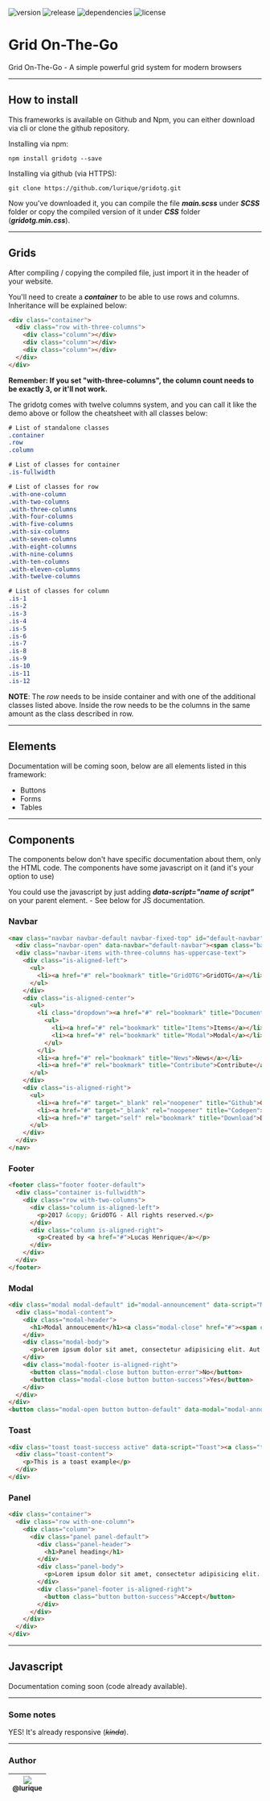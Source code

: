 ![version](https://lhenrique.com.br/img/gridotg/version.svg)
![release](https://lhenrique.com.br/img/gridotg/release.svg)
![dependencies](https://lhenrique.com.br/img/gridotg/dependencies.svg)
![license](https://lhenrique.com.br/img/gridotg/license.svg)

# Grid On-The-Go
Grid On-The-Go - A simple powerful grid system for modern browsers

---
## How to install
This frameworks is available on Github and Npm, you can either download via cli or clone the github repository.

Installing via npm:
```{r, engine='bash', count_lines}
npm install gridotg --save
```
Installing via github (via HTTPS):
```{r, engine='bash', count_lines}
git clone https://github.com/lurique/gridotg.git
```

Now you've downloaded it, you can compile the file ***main.scss*** under ***SCSS*** folder or copy the compiled version of it under ***CSS*** folder (***gridotg.min.css***).

---
## Grids
After compiling / copying the compiled file, just import it in the header of your website.

You'll need to create a ***container*** to be able to use rows and columns.
Inheritance will be explained below:

```html
<div class="container">
  <div class="row with-three-columns">
    <div class="column"></div>
    <div class="column"></div>
    <div class="column"></div>
  </div>
</div>
```

**Remember: If you set "with-three-columns", the column count needs to be exactly 3, or it'll not work.**

The gridotg comes with twelve columns system, and you can call it like the demo above or follow the cheatsheet with all classes below:

```css
# List of standalone classes
.container
.row
.column

# List of classes for container
.is-fullwidth

# List of classes for row
.with-one-column
.with-two-columns
.with-three-columns
.with-four-columns
.with-five-columns
.with-six-columns
.with-seven-columns
.with-eight-columns
.with-nine-columns
.with-ten-columns
.with-eleven-columns
.with-twelve-columns

# List of classes for column
.is-1
.is-2
.is-3
.is-4
.is-5
.is-6
.is-7
.is-8
.is-9
.is-10
.is-11
.is-12
```

**NOTE**: The *row* needs to be inside container and with one of the additional classes listed above. Inside the row needs to be the columns in the same amount as the class described in row.

---

## Elements
Documentation will be coming soon, below are all elements listed in this framework:
* Buttons
* Forms
* Tables

---
## Components
The components below don't have specific documentation about them, only the HTML code. The components have some javascript on it (and it's your option to use)

You could use the javascript by just adding ***data-script="name of script"*** on your parent element. - See below for JS documentation.

### Navbar
```HTML
<nav class="navbar navbar-default navbar-fixed-top" id="default-navbar" data-script="Navbar">
  <div class="navbar-open" data-navbar="default-navbar"><span class="bar"></span><span class="bar"></span><span class="bar"></span></div>
  <div class="navbar-items with-three-columns has-uppercase-text">
    <div class="is-aligned-left">
      <ul>
        <li><a href="#" rel="bookmark" title="GridOTG">GridOTG</a></li>
      </ul>
    </div>
    <div class="is-aligned-center">
      <ul>
        <li class="dropdown"><a href="#" rel="bookmark" title="Documentation">Docs</a>
          <ul>
            <li><a href="#" rel="bookmark" title="Items">Items</a></li>
            <li><a href="#" rel="bookmark" title="Modal">Modal</a></li>
          </ul>
        </li>
        <li><a href="#" rel="bookmark" title="News">News</a></li>
        <li><a href="#" rel="bookmark" title="Contribute">Contribute</a></li>
      </ul>
    </div>
    <div class="is-aligned-right">
      <ul>
        <li><a href="#" target="_blank" rel="noopener" title="Github">Github</a></li>
        <li><a href="#" target="_blank" rel="noopener" title="Codepen">Codepen</a></li>
        <li><a href="#" target="self" rel="bookmark" title="Download">Download</a></li>
      </ul>
    </div>
  </div>
</nav>
```

### Footer
```HTML
<footer class="footer footer-default">
  <div class="container is-fullwidth">
    <div class="row with-two-columns">
      <div class="column is-aligned-left">
        <p>2017 &copy; GridOTG - All rights reserved.</p>
      </div>
      <div class="column is-aligned-right">
        <p>Created by <a href="#">Lucas Henrique</a></p>
      </div>
    </div>
  </div>
</footer>
```

### Modal
```HTML
<div class="modal modal-default" id="modal-announcement" data-script="Modal">
  <div class="modal-content">
    <div class="modal-header">
      <h1>Modal annoucement</h1><a class="modal-close" href="#"><span class="bar"></span><span class="bar"></span></a>
    </div>
    <div class="modal-body">
      <p>Lorem ipsum dolor sit amet, consectetur adipisicing elit. Aut assumenda ullam, autem possimus? Sint voluptatibus mollitia quibusdam, culpa neque ducimus voluptas totam animi obcaecati velit aspernatur optio. Assumenda, sapiente, enim?</p>
    </div>
    <div class="modal-footer is-aligned-right">
      <button class="modal-close button button-error">No</button>
      <button class="modal-close button button-success">Yes</button>
    </div>
  </div>
</div>
<button class="modal-open button button-default" data-modal="modal-announcement">Open modal</button>
```

### Toast
```HTML
<div class="toast toast-success active" data-script="Toast"><a class="toast-close" href="#"><span class="bar"></span><span class="bar"></span></a>
  <div class="toast-content">
    <p>This is a toast example</p>
  </div>
</div>
```

### Panel
```HTML
<div class="container">
  <div class="row with-one-column">
    <div class="column">
      <div class="panel panel-default">
        <div class="panel-header">
          <h1>Panel heading</h1>
        </div>
        <div class="panel-body">
          <p>Lorem ipsum dolor sit amet, consectetur adipisicing elit. Sit minima perspiciatis aperiam, necessitatibus reprehenderit, consequuntur, id dolores sequi enim facilis rem ullam! Repellendus aut, eum nihil cumque velit veniam eveniet.</p>
        </div>
        <div class="panel-footer is-aligned-right">
          <button class="button button-success">Accept</button>
        </div>
      </div>
    </div>
  </div>
</div>
```

---

## Javascript
Documentation coming soon (code already available).

---

### Some notes

YES! It's already responsive (*~~kinda~~*).

---
### Author
| [<img src="https://avatars0.githubusercontent.com/u/18560758?v=4&u=a081aceab30289c595d3a0a6acf96e13d12fbc8a&s=115"><br><sub>@lurique</sub>](https://github.com/lurique) |
| :---: |
